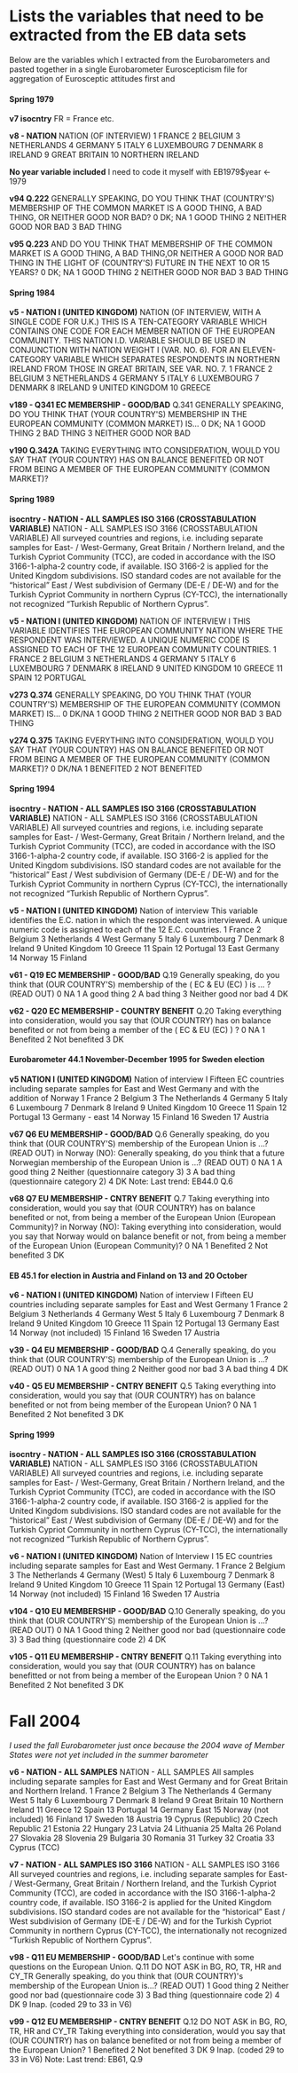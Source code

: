 # Lists the variables that need to be extracted from the EB data sets

Below are the variables which I extracted from the Eurobarometers and pasted together in a single Eurobarometer Euroscepticism file for aggregation of Eurosceptic attitudes first and

#### Spring 1979
**v7 isocntry**
FR = France
etc.

**v8 - NATION**
NATION (OF INTERVIEW)
1 FRANCE
2 BELGIUM
3 NETHERLANDS
4 GERMANY
5 ITALY
6 LUXEMBOURG
7 DENMARK
8 IRELAND
9 GREAT BRITAIN
10 NORTHERN IRELAND

**No year variable included**
I need to code it myself with EB1979$year <- 1979

**v94 Q.222**
GENERALLY SPEAKING, DO YOU THINK THAT (COUNTRY'S) MEMBERSHIP OF THE COMMON MARKET IS A GOOD THING,
A BAD THING, OR NEITHER GOOD NOR BAD?
0 DK; NA
1 GOOD THING
2 NEITHER GOOD NOR BAD
3 BAD THING

**v95 Q.223**
AND DO YOU THINK THAT MEMBERSHIP OF THE COMMON MARKET IS A GOOD THING, A BAD THING,OR NEITHER A
GOOD NOR BAD THING IN THE LIGHT OF (COUNTRY'S) FUTURE IN THE NEXT 10 OR 15 YEARS?
0 DK; NA
1 GOOD THING
2 NEITHER GOOD NOR BAD
3 BAD THING

#### Spring 1984
**v5 - NATION I (UNITED KINGDOM)**
NATION (OF INTERVIEW, WITH A SINGLE CODE FOR U.K.)
THIS IS A TEN-CATEGORY VARIABLE WHICH CONTAINS ONE CODE FOR EACH MEMBER NATION OF THE EUROPEAN
COMMUNITY. THIS NATION I.D. VARIABLE SHOULD BE USED IN CONJUNCTION WITH NATION WEIGHT I (VAR. NO. 6). FOR
AN ELEVEN-CATEGORY VARIABLE WHICH SEPARATES RESPONDENTS IN NORTHERN IRELAND FROM THOSE IN GREAT
BRITAIN, SEE VAR. NO. 7.
1 FRANCE
2 BELGIUM
3 NETHERLANDS
4 GERMANY
5 ITALY
6 LUXEMBOURG
7 DENMARK
8 IRELAND
9 UNITED KINGDOM
10 GREECE


**v189 - Q341 EC MEMBERSHIP - GOOD/BAD**
Q.341
GENERALLY SPEAKING, DO YOU THINK THAT (YOUR COUNTRY'S) MEMBERSHIP IN THE EUROPEAN COMMUNITY
(COMMON MARKET) IS...
0 DK; NA
1 GOOD THING
2 BAD THING
3 NEITHER GOOD NOR BAD

**v190 Q.342A**
TAKING EVERYTHING INTO CONSIDERATION, WOULD YOU SAY THAT (YOUR COUNTRY) HAS ON BALANCE BENEFITED
OR NOT FROM BEING A MEMBER OF THE EUROPEAN COMMUNITY (COMMON MARKET)?

#### Spring 1989
**isocntry - NATION - ALL SAMPLES ISO 3166 (CROSSTABULATION VARIABLE)**
NATION - ALL SAMPLES ISO 3166 (CROSSTABULATION VARIABLE)
All surveyed countries and regions, i.e. including separate samples for East- / West-Germany, Great Britain / Northern Ireland, and
the Turkish Cypriot Community (TCC), are coded in accordance with the ISO 3166-1-alpha-2 country code, if available. ISO 3166-2 is
applied for the United Kingdom subdivisions. ISO standard codes are not available for the “historical” East / West subdivision of
Germany (DE-E / DE-W) and for the Turkish Cypriot Community in northern Cyprus (CY-TCC), the internationally not recognized
“Turkish Republic of Northern Cyprus”.


**v5 - NATION I (UNITED KINGDOM)**
NATION OF INTERVIEW I
THIS VARIABLE IDENTIFIES THE EUROPEAN COMMUNITY NATION WHERE THE RESPONDENT WAS INTERVIEWED. A
UNIQUE NUMERIC CODE IS ASSIGNED TO EACH OF THE 12 EUROPEAN COMMUNITY COUNTRIES.
1 FRANCE
2 BELGIUM
3 NETHERLANDS
4 GERMANY
5 ITALY
6 LUXEMBOURG
7 DENMARK
8 IRELAND
9 UNITED KINGDOM
10 GREECE
11 SPAIN
12 PORTUGAL


**v273 Q.374**
GENERALLY SPEAKING, DO YOU THINK THAT (YOUR COUNTRY'S) MEMBERSHIP OF THE EUROPEAN COMMUNITY
(COMMON MARKET) IS...
0 DK/NA
1 GOOD THING
2 NEITHER GOOD NOR BAD
3 BAD THING

**v274 Q.375**
TAKING EVERYTHING INTO CONSIDERATION, WOULD YOU SAY THAT (YOUR COUNTRY) HAS ON BALANCE BENEFITED
OR NOT FROM BEING A MEMBER OF THE EUROPEAN COMMUNITY (COMMON MARKET)?
0 DK/NA
1 BENEFITED
2 NOT BENEFITED

#### Spring 1994
**isocntry - NATION - ALL SAMPLES ISO 3166 (CROSSTABULATION VARIABLE)**
NATION - ALL SAMPLES ISO 3166 (CROSSTABULATION VARIABLE)
All surveyed countries and regions, i.e. including separate samples for East- / West-Germany, Great Britain / Northern Ireland, and
the Turkish Cypriot Community (TCC), are coded in accordance with the ISO 3166-1-alpha-2 country code, if available. ISO 3166-2 is
applied for the United Kingdom subdivisions. ISO standard codes are not available for the “historical” East / West subdivision of
Germany (DE-E / DE-W) and for the Turkish Cypriot Community in northern Cyprus (CY-TCC), the internationally not recognized
“Turkish Republic of Northern Cyprus”.

**v5 - NATION I (UNITED KINGDOM)**
Nation of interview
This variable identifies the E.C. nation in which the respondent was interviewed. A unique numeric code is assigned to each of the 12
E.C. countries.
1 France
2 Belgium
3 Netherlands
4 West Germany
5 Italy
6 Luxembourg
7 Denmark
8 Ireland
9 United Kingdom
10 Greece
11 Spain
12 Portugal
13 East Germany
14 Norway
15 Finland

**v61 - Q19 EC MEMBERSHIP - GOOD/BAD**
Q.19
Generally speaking, do you think that (OUR COUNTRY'S) membership of the ( EC & EU (EC) ) is ... ?
(READ OUT)
0 NA
1 A good thing
2 A bad thing
3 Neither good nor bad
4 DK

**v62 - Q20 EC MEMBERSHIP - COUNTRY BENEFIT**
Q.20
Taking everything into consideration, would you say that (OUR COUNTRY) has on balance benefited or not from being a member of
the ( EC & EU (EC) ) ?
0 NA
1 Benefited
2 Not benefited
3 DK

#### Eurobarometer 44.1 November-December 1995 for Sweden election
**v5 NATION I (UNITED KINGDOM)**
Nation of interview I
Fifteen EC countries including separate samples for East and West Germany and with the addition of
Norway
1 France
2 Belgium
3 The Netherlands
4 Germany
5 Italy
6 Luxembourg
7 Denmark
8 Ireland
9 United Kingdom
10 Greece
11 Spain
12 Portugal
13 Germany - east
14 Norway
15 Finland
16 Sweden
17 Austria

**v67 Q6 EU MEMBERSHIP - GOOD/BAD**
Q.6
Generally speaking, do you think that (OUR COUNTRY'S) membership of the European Union is ...?
(READ OUT)
in Norway (NO):
Generally speaking, do you think that a future Norwegian membership of the European Union is ...?
(READ OUT)
0 NA
1 A good thing
2 Neither (questionnaire category 3)
3 A bad thing (questionnaire category 2)
4 DK
Note:
Last trend: EB44.0 Q.6

**v68 Q7 EU MEMBERSHIP - CNTRY BENEFIT**
Q.7
Taking everything into consideration, would you say that (OUR COUNTRY) has on balance benefited or not,
from being a member of the European Union (European Community)?
in Norway (NO):
Taking everything into consideration, would you say that Norway would on balance benefit or not, from being
a member of the European Union (European Community)?
0 NA
1 Benefited
2 Not benefited
3 DK

#### EB 45.1 for election in Austria and Finland on 13 and 20 October
**v6 - NATION I (UNITED KINGDOM)**
Nation of interview I
Fifteen EU countries including separate samples for East and West Germany
1 France
2 Belgium
3 Netherlands
4 Germany West
5 Italy
6 Luxembourg
7 Denmark
8 Ireland
9 United Kingdom
10 Greece
11 Spain
12 Portugal
13 Germany East
14 Norway (not included)
15 Finland
16 Sweden
17 Austria

**v39 - Q4 EU MEMBERSHIP - GOOD/BAD**
Q.4
Generally speaking, do you think that (OUR COUNTRY'S) membership of the European Union is ...?
(READ OUT)
0 NA
1 A good thing
2 Neither good nor bad
3 A bad thing
4 DK

**v40 - Q5 EU MEMBERSHIP - CNTRY BENEFIT**
Q.5
Taking everything into consideration, would you say that (OUR COUNTRY) has on balance benefited or not from being member of the
European Union?
0 NA
1 Benefited
2 Not benefited
3 DK

#### Spring 1999
**isocntry - NATION - ALL SAMPLES ISO 3166 (CROSSTABULATION VARIABLE)**
NATION - ALL SAMPLES ISO 3166 (CROSSTABULATION VARIABLE)
All surveyed countries and regions, i.e. including separate samples for East- / West-Germany, Great Britain / Northern Ireland, and
the Turkish Cypriot Community (TCC), are coded in accordance with the ISO 3166-1-alpha-2 country code, if available. ISO 3166-2 is
applied for the United Kingdom subdivisions. ISO standard codes are not available for the “historical” East / West subdivision of
Germany (DE-E / DE-W) and for the Turkish Cypriot Community in northern Cyprus (CY-TCC), the internationally not recognized
“Turkish Republic of Northern Cyprus”.

**v6 - NATION I (UNITED KINGDOM)**
Nation of Interview I
15 EC countries including separate samples for East and West Germany.
1 France
2 Belgium
3 The Netherlands
4 Germany (West)
5 Italy
6 Luxembourg
7 Denmark
8 Ireland
9 United Kingdom
10 Greece
11 Spain
12 Portugal
13 Germany (East)
14 Norway (not included)
15 Finland
16 Sweden
17 Austria

**v104 - Q10 EU MEMBERSHIP - GOOD/BAD**
Q.10
Generally speaking, do you think that (OUR COUNTRY'S) membership of the European Union is ...?
(READ OUT)
0 NA
1 Good thing
2 Neither good nor bad (questionnaire code 3)
3 Bad thing (questionnaire code 2)
4 DK

**v105 - Q11 EU MEMBERSHIP - CNTRY BENEFIT**
Q.11
Taking everything into consideration, would you say that (OUR COUNTRY) has on balance benefitted or not from being a member of
the European Union ?
0 NA
1 Benefited
2 Not benefited
3 DK



# Fall 2004
_I used the fall Eurobarometer just once because the 2004 wave of Member States were not yet included in the summer barometer_

**v6 - NATION - ALL SAMPLES**
NATION - ALL SAMPLES
All samples including separate samples for East and West Germany and for Great Britain and Northern Ireland.
1 France
2 Belgium
3 The Netherlands
4 Germany West
5 Italy
6 Luxembourg
7 Denmark
8 Ireland
9 Great Britain
10 Northern Ireland
11 Greece
12 Spain
13 Portugal
14 Germany East
15 Norway (not included)
16 Finland
17 Sweden
18 Austria
19 Cyprus (Republic)
20 Czech Republic
21 Estonia
22 Hungary
23 Latvia
24 Lithuania
25 Malta
26 Poland
27 Slovakia
28 Slovenia
29 Bulgaria
30 Romania
31 Turkey
32 Croatia
33 Cyprus (TCC)

**v7 - NATION - ALL SAMPLES ISO 3166**
NATION - ALL SAMPLES ISO 3166
All surveyed countries and regions, i.e. including separate samples for East- / West-Germany, Great Britain / Northern Ireland, and
the Turkish Cypriot Community (TCC), are coded in accordance with the ISO 3166-1-alpha-2 country code, if available. ISO 3166-2 is
applied for the United Kingdom subdivisions. ISO standard codes are not available for the “historical” East / West subdivision of
Germany (DE-E / DE-W) and for the Turkish Cypriot Community in northern Cyprus (CY-TCC), the internationally not recognized
“Turkish Republic of Northern Cyprus”.

**v98 - Q11 EU MEMBERSHIP - GOOD/BAD**
Let's continue with some questions on the European Union.
Q.11
DO NOT ASK in BG, RO, TR, HR and CY_TR
Generally speaking, do you think that (OUR COUNTRY)'s membership of the European Union is...?
(READ OUT)
1 Good thing
2 Neither good nor bad (questionnaire code 3)
3 Bad thing (questionnaire code 2)
4 DK
9 Inap. (coded 29 to 33 in V6)

**v99 - Q12 EU MEMBERSHIP - CNTRY BENEFIT**
Q.12
DO NOT ASK in BG, RO, TR, HR and CY_TR
Taking everything into consideration, would you say that (OUR COUNTRY) has on balance benefited or not from being a member of
the European Union?
1 Benefited
2 Not benefited
3 DK
9 Inap. (coded 29 to 33 in V6)
Note:
Last trend: EB61, Q.9
